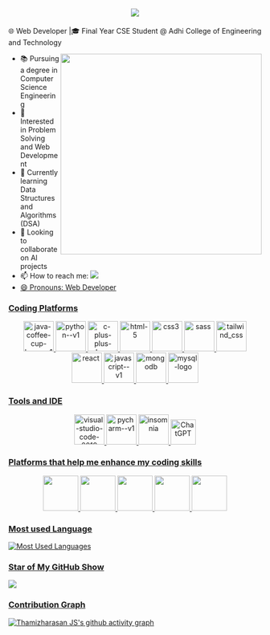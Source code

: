 <h1 align="center">
    <img src="https://readme-typing-svg.herokuapp.com/?font=Fira+Code&size=35&color=0000FF&center=true&vCenter=true&width=500&height=70&duration=4000&lines=Hi+There!+👋;+I'm+Thamizh+Arasan+JS!" />
</h1>




🌐 Web Developer |🎓 Final Year CSE Student @ Adhi College of Engineering and Technology

<img align='right' heigth='350' width='400' src='https://i.giphy.com/media/v1.Y2lkPTc5MGI3NjExczYxYTEwN2N3dmM2ZDhzdHY3bDB2YmRkMDJqcmZ6ZGR0anJyZzA1MiZlcD12MV9pbnRlcm5hbF9naWZfYnlfaWQmY3Q9Zw/qgQUggAC3Pfv687qPC/giphy.gif'>



- 📚 Pursuing a degree in Computer Science Engineering
- 👀 Interested in Problem Solving and Web Development
- 🌱 Currently learning Data Structures and Algorithms (DSA)
- 💞️ Looking to collaborate on AI projects
- 📫 How to reach me:
  <a href='https://www.linkedin.com/in/thamizh-arasan-j-s-131a9524b/'>
  <img src='https://img.shields.io/badge/LinkedIn-0077B5?style=for-the-badge&logo=linkedin&logoColor=white'>
- 😄 Pronouns: Web Developer


### Coding Platforms

<p align="center">
  <img width="60" height="60" src="https://img.icons8.com/color/48/java-coffee-cup-logo--v1.png" alt="java-coffee-cup-logo--v1"/>
  <img width="60" height="60" src="https://img.icons8.com/color/48/python--v1.png" alt="python--v1"/>
  <img width="60" height="60" src="https://img.icons8.com/fluency/48/c-plus-plus-logo.png" alt="c-plus-plus-logo"/>
  <img width="60" height="60" src="https://img.icons8.com/fluency/50/html-5.png" alt="html-5"/>
  <img width="60" height="60" src="https://img.icons8.com/color/50/css3.png" alt="css3"/>
  <img width="60" height="60" src="https://seeklogo.com/images/S/sass-logo-E41E7734A8-seeklogo.com.png" alt="sass"/>
  <img width="60" height="60" src="https://img.icons8.com/color/50/tailwind_css.png" alt="tailwind_css"/>
  <img width="60" height="60" src="https://seeklogo.com/images/R/react-logo-7B3CE81517-seeklogo.com.png" alt="react"/>
  <img width="60" height="60" src="https://img.icons8.com/color/50/javascript--v1.png" alt="javascript--v1"/>
  <img width="60" height="60" src="https://seeklogo.com/images/M/mongodb-logo-D13D67C930-seeklogo.com.png" alt="mongodb"/>
  <img width="60" height="60" src="https://img.icons8.com/fluency/50/mysql-logo.png" alt="mysql-logo"/>
</p>

### Tools and IDE

<p align="center">
  <img width="60" height="60" src="https://img.icons8.com/fluency/50/visual-studio-code-2019.png" alt="visual-studio-code-2019"/>
  <img width="60" height="60" src="https://img.icons8.com/color/50/pycharm--v1.png" alt="pycharm--v1"/>
  <img width="60" height="60" src="https://seeklogo.com/images/I/insomnia-logo-A35E09EB19-seeklogo.com.png" alt="insomnia"/>
  <img src="https://img.icons8.com/fluency/48/chatgpt.png" alt="ChatGPT" width="50px"/>
</p>

### Platforms that help me enhance my coding skills

<p align="center">
  <img width="70" height="70" src="https://img.icons8.com/?size=512&id=O4SEeX66BY8o&format=png"/> 
  <img width="70" height="70" src="https://cdn.iconscout.com/icon/free/png-256/free-leetcode-logo-icon-download-in-svg-png-gif-file-formats--technology-social-media-vol-4-pack-logos-icons-2944960.png?f=webp"/> 
  <img width="70" height="70" src="https://media.geeksforgeeks.org/gfg-gg-logo.svg"/> 
  <img width="70" height="70" src="https://dmmy6mpbxgeck.cloudfront.net/68b82ab2-3e36-4428-aa21-6e5e2cd407c5/widget/8f96fa5f-3a91-4de7-8881-c62376b37acf"/>
  <img width="70" height="70" src="https://upload.wikimedia.org/wikipedia/commons/thumb/4/40/HackerRank_Icon-1000px.png/600px-HackerRank_Icon-1000px.png"/>  
</p>

### Most used Language

![Most Used Languages](https://github-readme-stats.vercel.app/api/top-langs/?username=ThamizhArasanJS200357&layout=compact&theme=dark)

###  Star of My GitHub Show
![](https://github-contributor-stats.vercel.app/api?username=ThamizhArasanJS200357&limit=5&theme=dark&combine_all_yearly_contributions=true)


### Contribution Graph

[![Thamizharasan JS's github activity graph](https://github-readme-activity-graph.vercel.app/graph?username=ThamizhArasanJS200357&theme=dracula)](https://github.com/ThamizhArasanJS200357/github-readme-activity-graph)

